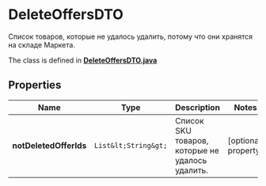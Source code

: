 

# DeleteOffersDTO

Список товаров, которые не удалось удалить, потому что они хранятся на складе Маркета.

The class is defined in **[DeleteOffersDTO.java](../../src/main/java/org/openapitools/model/DeleteOffersDTO.java)**

## Properties

Name | Type | Description | Notes
------------ | ------------- | ------------- | -------------
**notDeletedOfferIds** | `List&lt;String&gt;` | Список SKU товаров, которые не удалось удалить. |  [optional property]




